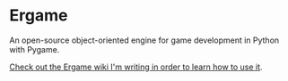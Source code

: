 Ergame
======

An open-source object-oriented engine for game development in Python with Pygame.

[Check out the Ergame wiki I'm writing in order to learn how to use it](https://github.com/EricsonWillians/Ergame/wiki).

